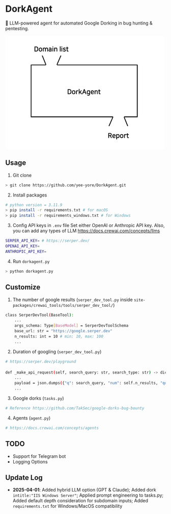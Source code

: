 # DorkAgent
🤖 LLM-powered agent for automated Google Dorking in bug hunting &amp; pentesting.

<img src="workflow.png" alt="Workflow Diagram" width="500">                   
                                                                                                    
## Usage
1. Git clone
```bash
> git clone https://github.com/yee-yore/DorkAgent.git
```

2. Install packages
```bash
# python version = 3.11.9
> pip install -r requirements.txt # for macOS
> pip install -r requirements_windows.txt # for Windows
```

3. Config API keys in `.env` file 
Set either OpenAI or Anthropic API key. Also, you can add any types of LLM https://docs.crewai.com/concepts/llms
```bash
SERPER_API_KEY= # https://serper.dev/
OPENAI_API_KEY= 
ANTHROPIC_API_KEY=
```

4. Run `dorkagent.py`
```bash
> python dorkagent.py
```

## Customize
1. The number of google results (`serper_dev_tool.py` inside `site-packages/crewai_tools/tools/serper_dev_tool/`)
```bash
class SerperDevTool(BaseTool):
    ...
    args_schema: Type[BaseModel] = SerperDevToolSchema
    base_url: str = "https://google.serper.dev"
    n_results: int = 10 # min: 10, max: 100
    ...
```
2. Duration of googling (`serper_dev_tool.py`)

```bash
# https://serper.dev/playground

def _make_api_request(self, search_query: str, search_type: str) -> dict:
    ...
    payload = json.dumps({"q": search_query, "num": self.n_results, "qdr:m"}) # Past week: "qdr:w", Past month: "qdr:m"
    ...
```
3. Google dorks (`tasks.py`)
```bash
# Reference https://github.com/TakSec/google-dorks-bug-bounty
```
4. Agents (`agent.py`)
```bash
# https://docs.crewai.com/concepts/agents
```

## TODO
- Support for Telegram bot
- Logging Options

## Update Log
- **2025-04-01**: Added hybrid LLM option (GPT & Claude); Added dork `intitle:"IIS Windows Server"`; Applied prompt engineering to tasks.py; Added default depth consideration for subdomain inputs; Added `requirements.txt` for Windows/MacOS compatibility